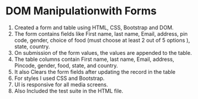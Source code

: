 # DOM Manipulationwith Forms

1. Created a form and table using HTML, CSS, Bootstrap and DOM.
2. The form contains fields like First name, last name, Email, address, pin code, gender, choice of food (must choose at least 2 out of 5 options ), state, country.
3. On submission of the form values, the values are appended to the table.
4. The table columns contain First name, last name, Email, address, Pincode, gender, food, state, and country.
5. It also Clears the form fields after updating the record in the table
6. For styles I used CSS and Bootstrap.
7. UI is responsive for all media screens.
8. Also Included the test suite in the HTML file.